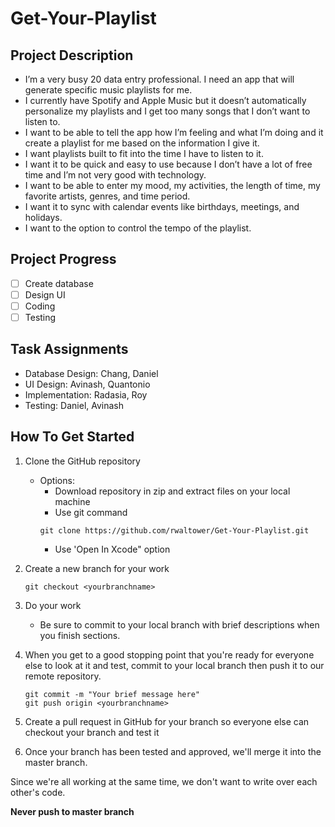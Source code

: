 # Get-Your-Playlist
## Project Description
- I’m a very busy 20 data entry professional. I need an app that will generate specific music playlists for me.
-	I currently have Spotify and Apple Music but it doesn’t automatically personalize my playlists and I get too many songs that I don’t want to listen to. 
-	I want to be able to tell the app how I’m feeling and what I’m doing and it create a playlist for me based on the information I give it. 
-	I want playlists built to fit into the time I have to listen to it.
-	I want it to be quick and easy to use because I don’t have a lot of free time and I’m not very good with technology.
-	I want to be able to enter my mood, my activities, the length of time, my favorite artists, genres, and time period. 
-	I want it to sync with calendar events like birthdays, meetings, and holidays.
-	I want to the option to control the tempo of the playlist. 

## Project Progress
- [ ] Create database
- [ ] Design UI
- [ ] Coding
- [ ] Testing

## Task Assignments
  - Database Design: Chang, Daniel
  - UI Design: Avinash, Quantonio
  - Implementation: Radasia, Roy
  - Testing: Daniel, Avinash
  
## How To Get Started
1. Clone the GitHub repository
	- Options:
		- Download repository in zip and extract files on your local machine
		- Use git command
		```
		git clone https://github.com/rwaltower/Get-Your-Playlist.git
		```
		- Use 'Open In Xcode" option

2. Create a new branch for your work
	```
	git checkout <yourbranchname>
	```

3. Do your work	
	- Be sure to commit to your local branch with brief descriptions when you finish sections.

4. When you get to a good stopping point that you're ready for everyone else to look at it and test, commit to your local branch then push it to our remote repository.
	```
	git commit -m "Your brief message here"
	git push origin <yourbranchname>
	```

5. Create a pull request in GitHub for your branch so everyone else can checkout your branch and test it

6. Once your branch has been tested and approved, we'll merge it into the master branch.

Since we're all working at the same time, we don't want to write over each other's code.

**Never push to master branch**
